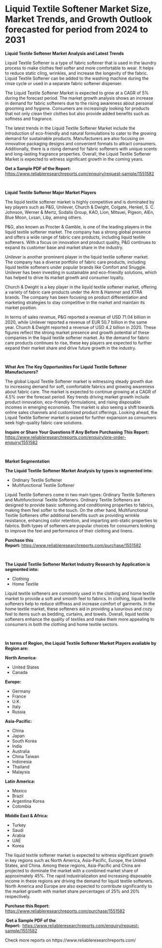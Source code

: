 <p><h1>Liquid Textile Softener Market Size, Market Trends, and Growth Outlook forecasted for period from 2024 to 2031</h1></p><p><strong>Liquid Textile Softener Market Analysis and Latest Trends</strong></p>
<p><p>Liquid Textile Softener is a type of fabric softener that is used in the laundry process to make clothes feel softer and more comfortable to wear. It helps to reduce static cling, wrinkles, and increase the longevity of the fabric. Liquid Textile Softener can be added to the washing machine during the rinse cycle or used in a separate fabric softener dispenser.</p><p>The Liquid Textile Softener Market is expected to grow at a CAGR of 5% during the forecast period. The market growth analysis shows an increase in demand for fabric softeners due to the rising awareness about personal grooming and hygiene. Consumers are increasingly looking for products that not only clean their clothes but also provide added benefits such as softness and fragrance.</p><p>The latest trends in the Liquid Textile Softener Market include the introduction of eco-friendly and natural formulations to cater to the growing demand for sustainable products. Manufacturers are also focusing on innovative packaging designs and convenient formats to attract consumers. Additionally, there is a rising demand for fabric softeners with unique scents and long-lasting fragrance properties. Overall, the Liquid Textile Softener Market is expected to witness significant growth in the coming years.</p></p>
<p><strong>Get a Sample PDF of the Report:&nbsp;</strong> <a href="https://www.reliableresearchreports.com/enquiry/request-sample/1551582">https://www.reliableresearchreports.com/enquiry/request-sample/1551582</a></p>
<p>&nbsp;</p>
<p><strong>Liquid Textile Softener Major Market Players</strong></p>
<p><p>The liquid textile softener market is highly competitive and is dominated by key players such as P&G, Unilever, Church & Dwight, Colgate, Henkel, S. C. Johnson, Werner & Mertz, Sodalis Group, KAO, Lion, Mitsuei, Pigeon, AlEn, Blue Moon, Lvsan, Liby, among others.</p><p>P&G, also known as Procter & Gamble, is one of the leading players in the liquid textile softener market. The company has a strong global presence and offers a wide range of fabric care products, including liquid textile softeners. With a focus on innovation and product quality, P&G continues to expand its customer base and market share in the industry.</p><p>Unilever is another prominent player in the liquid textile softener market. The company has a diverse portfolio of fabric care products, including liquid textile softeners under popular brands like Comfort and Snuggle. Unilever has been investing in sustainable and eco-friendly solutions, which has helped to drive its market growth and consumer loyalty.</p><p>Church & Dwight is a key player in the liquid textile softener market, offering a variety of fabric care products under the Arm & Hammer and XTRA brands. The company has been focusing on product differentiation and marketing strategies to stay competitive in the market and maintain its market position.</p><p>In terms of sales revenue, P&G reported a revenue of USD 71.04 billion in 2020, while Unilever reported a revenue of EUR 50.7 billion in the same year. Church & Dwight reported a revenue of USD 4.2 billion in 2020. These figures reflect the strong market presence and growth potential of these companies in the liquid textile softener market. As the demand for fabric care products continues to rise, these key players are expected to further expand their market share and drive future growth in the industry.</p></p>
<p>&nbsp;</p>
<p><strong>What Are The Key Opportunities For Liquid Textile Softener Manufacturers?</strong></p>
<p><p>The global Liquid Textile Softener market is witnessing steady growth due to increasing demand for soft, comfortable fabrics and growing awareness about fabric care. The market is expected to continue growing at a CAGR of 4.5% over the forecast period. Key trends driving market growth include product innovation, eco-friendly formulations, and rising disposable incomes in emerging economies. The market is also seeing a shift towards online sales channels and customized product offerings. Looking ahead, the Liquid Textile Softener market is poised for further expansion as consumers seek high-quality fabric care solutions.</p></p>
<p><strong>Inquire or Share Your Questions If Any Before Purchasing This Report:</strong> <a href="https://www.reliableresearchreports.com/enquiry/pre-order-enquiry/1551582">https://www.reliableresearchreports.com/enquiry/pre-order-enquiry/1551582</a></p>
<p>&nbsp;</p>
<p><strong>Market Segmentation</strong></p>
<p><strong>The Liquid Textile Softener Market Analysis by types is segmented into:</strong></p>
<p><ul><li>Ordinary Textile Softener</li><li>Multifunctional Textile Softener</li></ul></p>
<p><p>Liquid Textile Softeners come in two main types: Ordinary Textile Softeners and Multifunctional Textile Softeners. Ordinary Textile Softeners are designed to provide basic softening and conditioning properties to fabrics, making them feel softer to the touch. On the other hand, Multifunctional Textile Softeners offer additional benefits such as providing wrinkle resistance, enhancing color retention, and imparting anti-static properties to fabrics. Both types of softeners are popular choices for consumers looking to improve the feel and performance of their clothing and linens.</p></p>
<p><strong>Purchase this Report:&nbsp;</strong><a href="https://www.reliableresearchreports.com/purchase/1551582">https://www.reliableresearchreports.com/purchase/1551582</a></p>
<p>&nbsp;</p>
<p><strong>The Liquid Textile Softener Market Industry Research by Application is segmented into:</strong></p>
<p><ul><li>Clothing</li><li>Home Textile</li></ul></p>
<p><p>Liquid textile softeners are commonly used in the clothing and home textile market to provide a soft and smooth feel to fabrics. In clothing, liquid textile softeners help to reduce stiffness and increase comfort of garments. In the home textile market, these softeners aid in providing a luxurious and cozy feel to items such as bedding, curtains, and towels. Overall, liquid textile softeners enhance the quality of textiles and make them more appealing to consumers in both the clothing and home textile sectors.</p></p>
<p>&nbsp;</p>
<p><strong>In terms of Region, the Liquid Textile Softener Market Players available by Region are:</strong></p>
<p>
    <p> <strong> North America: </strong>
        <ul>
            <li>United States</li>
            <li>Canada</li>
        </ul>
        </p> 
    <p> <strong> Europe: </strong>
        <ul>
            <li>Germany</li>
            <li>France</li>
            <li>U.K.</li>
            <li>Italy</li>
            <li>Russia</li>
        </ul>
        </p> 
    <p> <strong> Asia-Pacific: </strong>
        <ul>
            <li>China</li>
            <li>Japan</li>
            <li>South Korea</li>
            <li>India</li>
            <li>Australia</li>
            <li>China Taiwan</li>
            <li>Indonesia</li>
            <li>Thailand</li>
            <li>Malaysia</li>
        </ul>
        </p> 
    <p> <strong> Latin America: </strong>
        <ul>
            <li>Mexico</li>
            <li>Brazil</li>
            <li>Argentina Korea</li>
            <li>Colombia</li>
        </ul>
        </p> 
    <p> <strong> Middle East & Africa: </strong>
        <ul>
            <li>Turkey</li>
            <li>Saudi</li>
            <li>Arabia</li>
            <li>UAE</li>
            <li>Korea</li>
        </ul>
    </p>
    </p>
<p><p>The liquid textile softener market is expected to witness significant growth in key regions such as North America, Asia-Pacific, Europe, the United States, and China. Among these regions, Asia-Pacific and China are projected to dominate the market with a combined market share of approximately 45%. The rapid industrialization and increasing disposable income in these regions are driving the demand for liquid textile softeners. North America and Europe are also expected to contribute significantly to the market growth with market share percentages of 25% and 20% respectively.</p></p>
<p><strong>Purchase this Report: </strong><a href="https://www.reliableresearchreports.com/purchase/1551582">https://www.reliableresearchreports.com/purchase/1551582</a></p>
<p>&nbsp;<strong>Get a Sample PDF of the Report:&nbsp;&nbsp;</strong><a href="https://www.reliableresearchreports.com/enquiry/request-sample/1551582">https://www.reliableresearchreports.com/enquiry/request-sample/1551582</a></p>
<p><strong></strong></p>
<p>Check more reports on https://www.reliableresearchreports.com/</p>